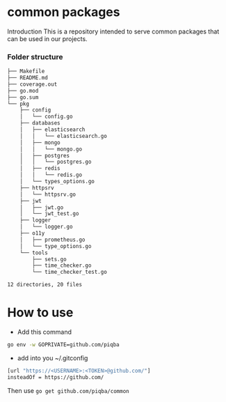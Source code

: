# common packages

Introduction
This is a repository intended to serve common packages that can be used in our projects.


### Folder structure

```bash
├── Makefile
├── README.md
├── coverage.out
├── go.mod
├── go.sum
└── pkg
    ├── config
    │   └── config.go
    ├── databases
    │   ├── elasticsearch
    │   │   └── elasticsearch.go
    │   ├── mongo
    │   │   └── mongo.go
    │   ├── postgres
    │   │   └── postgres.go
    │   ├── redis
    │   │   └── redis.go
    │   └── types_options.go
    ├── httpsrv
    │   └── httpsrv.go
    ├── jwt
    │   ├── jwt.go
    │   └── jwt_test.go
    ├── logger
    │   └── logger.go
    ├── o11y
    │   ├── prometheus.go
    │   └── type_options.go
    └── tools
        ├── sets.go
        ├── time_checker.go
        └── time_checker_test.go

12 directories, 20 files

```

# How to use 

- Add this command
```bash
go env -w GOPRIVATE=github.com/piqba
```
- add into you ~/.gitconfig

```bash
[url "https://<USERNAME>:<TOKEN>@github.com/"]
insteadOf = https://github.com/
```

Then use `go get github.com/piqba/common`
